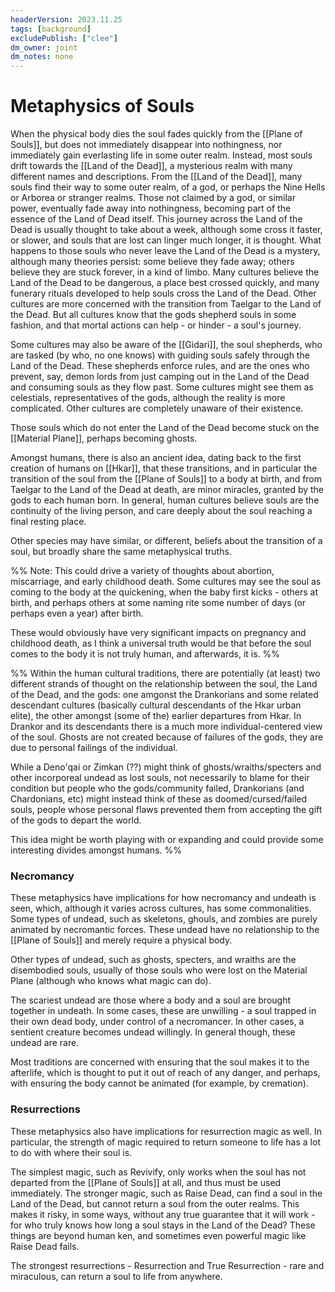 ```yaml
---
headerVersion: 2023.11.25
tags: [background]
excludePublish: ["clee"]
dm_owner: joint
dm_notes: none
---
```

# Metaphysics of Souls

When the physical body dies the soul fades quickly from the [[Plane of Souls]], but does not immediately disappear into nothingness, nor immediately gain everlasting life in some outer realm. Instead, most souls drift towards the [[Land of the Dead]], a mysterious realm with many different names and descriptions. From the [[Land of the Dead]], many souls find their way to some outer realm, of a god, or perhaps the Nine Hells or Arborea or stranger realms. Those not claimed by a god, or similar power, eventually fade away into nothingness, becoming part of the essence of the Land of Dead itself. This journey across the Land of the Dead is usually thought to take about a week, although some cross it faster, or slower, and souls that are lost can linger much longer, it is thought. What happens to those souls who never leave the Land of the Dead is a mystery, although many theories persist: some believe they fade away; others believe they are stuck forever, in a kind of limbo. Many cultures believe the Land of the Dead to be dangerous, a place best crossed quickly, and many funerary rituals developed to help souls cross the Land of the Dead. Other cultures are more concerned with the transition from Taelgar to the Land of the Dead. But all cultures know that the gods shepherd souls in some fashion, and that mortal actions can help - or hinder - a soul's journey. 

Some cultures may also be aware of the [[Gidari]], the soul shepherds, who are tasked (by who, no one knows) with guiding souls safely through the Land of the Dead. These shepherds enforce rules, and are the ones who prevent, say, demon lords from just camping out in the Land of the Dead and consuming souls as they flow past. Some cultures might see them as celestials, representatives of the gods, although the reality is more complicated. Other cultures are completely unaware of their existence.

Those souls which do not enter the Land of the Dead become stuck on the [[Material Plane]], perhaps becoming ghosts.

Amongst humans, there is also an ancient idea, dating back to the first creation of humans on [[Hkar]], that these transitions, and in particular the transition of the soul from the [[Plane of Souls]] to a body at birth, and from Taelgar to the Land of the Dead at death, are minor miracles, granted by the gods to each human born. In general, human cultures believe souls are the continuity of the living person, and care deeply about the soul reaching a final resting place.

Other species may have similar, or different, beliefs about the transition of a soul, but broadly share the same metaphysical truths. 

%% Note: This could drive a variety of thoughts about abortion, miscarriage, and early childhood death. Some cultures may see the soul as coming to the body at the quickening, when the baby first kicks - others at birth, and perhaps others at some naming rite some number of days (or perhaps even a year) after birth. 

These would obviously have very significant impacts on pregnancy and childhood death, as I think a universal truth would be that before the soul comes to the body it is not truly human, and afterwards, it is.
%%

%%
Within the human cultural traditions, there are potentially (at least) two different strands of thought on the relationship between the soul, the Land of the Dead, and the gods: one amgonst the Drankorians and some related descendant cultures (basically cultural descendants of the Hkar urban elite), the other amongst (some of the) earlier departures from Hkar. In Drankor and its descendants there is a much more individual-centered view of the soul. Ghosts are not created because of failures of the gods, they are due to personal failings of the individual. 

While a Deno'qai or Zimkan (??) might think of ghosts/wraiths/specters and other incorporeal undead as lost souls, not necessarily to blame for their condition but people who the gods/community failed, Drankorians (and Chardonians, etc) might instead think of these as doomed/cursed/failed souls, people whose personal flaws prevented them from accepting the gift of the gods to depart the world.

This idea might be worth playing with or expanding and could provide some interesting divides amongst humans.
%%

### Necromancy
These metaphysics have implications for how necromancy and undeath is seen, which, although it varies across cultures, has some commonalities. Some types of undead, such as skeletons, ghouls, and zombies are purely animated by necromantic forces. These undead have no relationship to the [[Plane of Souls]] and merely require a physical body. 

Other types of undead, such as ghosts, specters, and wraiths are the disembodied souls, usually of those souls who were lost on the Material Plane (although who knows what magic can do). 

The scariest undead are those where a body and a soul are brought together in undeath. In some cases, these are unwilling - a soul trapped in their own dead body, under control of a necromancer. In other cases, a sentient creature becomes undead willingly. In general though, these undead are rare. 

Most traditions are concerned with ensuring that the soul makes it to the afterlife, which is thought to put it out of reach of any danger, and perhaps, with ensuring the body cannot be animated (for example, by cremation).
### Resurrections
These metaphysics also have implications for resurrection magic as well. In particular, the strength of magic required to return someone to life has a lot to do with where their soul is.

The simplest magic, such as Revivify, only works when the soul has not departed from the [[Plane of Souls]] at all, and thus must be used immediately. The stronger magic, such as Raise Dead, can find a soul in the Land of the Dead, but cannot return a soul from the outer realms. This makes it risky, in some ways, without any true guarantee that it will work - for who truly knows how long a soul stays in the Land of the Dead? These things are beyond human ken, and sometimes even powerful magic like Raise Dead fails.

The strongest resurrections - Resurrection and True Resurrection - rare and miraculous, can return a soul to life from anywhere.